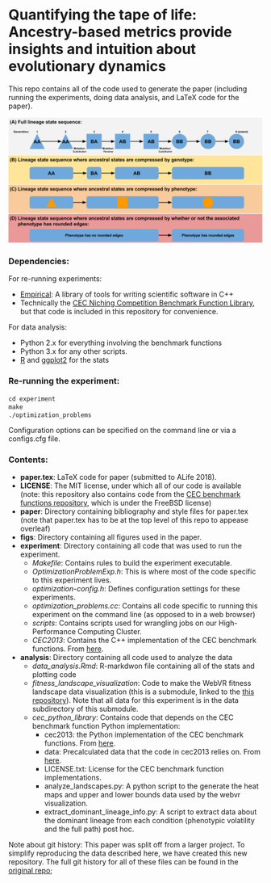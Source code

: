 # Quantifying the tape of life: Ancestry-based metrics provide insights and intuition about evolutionary dynamics

This repo contains all of the code used to generate the paper (including running the experiments, doing data analysis, and
LaTeX code for the paper).

![Cartoon describing the metrics proposed in this paper](figs/lineage_metrics_cartoon.png)

### Dependencies:

For re-running experiments:
- [Empirical](https://github.com/emilydolson/Empirical): A library of tools for writing scientific software in C++
- Technically the [CEC Niching Competition Benchmark Function Library](https://github.com/mikeagn/CEC2013), but that code
  is included in this repository for convenience.
  
For data analysis:
- Python 2.x for everything involving the benchmark functions
- Python 3.x for any other scripts.
- [R](https://www.r-project.org/) and [ggplot2](http://ggplot2.org/) for the stats

### Re-running the experiment:

```
cd experiment
make
./optimization_problems
```

Configuration options can be specified on the command line or via a configs.cfg file.

### Contents:
- **paper.tex**: LaTeX code for paper (submitted to ALife 2018).
- **LICENSE**: The MIT license, under which all of our code is available (note: this repository also contains code from the 
    [CEC benchmark functions repository](https://github.com/mikeagn/CEC2013), which is under the FreeBSD license)
- **paper**: Directory containing bibliography and style files for paper.tex (note that paper.tex has to be at the top level 
   of this repo to appease overleaf)
- **figs**: Directory containing all figures used in the paper.
- **experiment**: Directory containing all code that was used to run the experiment.
  - *Makefile*: Contains rules to build the experiment executable.
  - *OptimizationProblemExp.h*: This is where most of the code specific to this experiment lives.
  - *optimization-config.h*: Defines configuration settings for these experiments.
  - *optimization_problems.cc*: Contains all code specific to running this experiment on the command line
     (as opposed to in a web browser)
  - *scripts*: Contains scripts used for wrangling jobs on our High-Performance Computing Cluster.
  - *CEC2013*: Contains the C++ implementation of the CEC benchmark functions. From [here](https://github.com/mikeagn/CEC2013).
- **analysis**:  Directory containing all code used to analyze the data
  - *data_analysis.Rmd*: R-markdwon file containing all of the stats and plotting code
  - *fitness_landscape_visualization*: Code to make the WebVR fitness landscape data visualization (this is a submodule, 
    linked to the [this repository](https://github.com/emilydolson/fitness_landscape_visualizations)). Note that all data for
    this experiment is in the data subdirectory of this submodule.
  - *cec_python_library*: Contains code that depends on the CEC benchmark function Python implementation:
    - cec2013: the Python implementation of the CEC benchmark functions. From [here](https://github.com/mikeagn/CEC2013).
    - data: Precalculated data that the code in cec2013 relies on. From [here](https://github.com/mikeagn/CEC2013).
    - LICENSE.txt: License for the CEC benchmark function implementations.
    - analyze_landscapes.py: A python script to the generate the heat maps and upper and lower bounds data used by the
      webvr visualization.
    - extract_dominant_lineage_info.py: A script to extract data about the dominant lineage from each condition (phenotypic volatility and the full path) post hoc.
    

Note about git history: This paper was split off from a larger project. To simplify reproducing the data described here, 
we have created this new repository. The full git history for all of these files can be found in the [original repo](https://github.com/stevenjson/ALife2018-LineageOthello);

